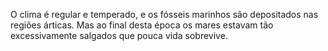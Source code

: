﻿O clima é regular e temperado, e os fósseis marinhos são depositados nas regiões árticas. Mas ao final desta época os mares estavam tão excessivamente salgados que pouca vida sobrevive.